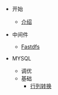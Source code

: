 
* 开始
  * [介绍](/README.md)

* 中间件
  * [Fastdfs](/middleware/Fastdfs.md)

* MYSQL
  * 调优
  * 基础
  	* [行列转换](/mysql/base/mysql行列转换.md)


